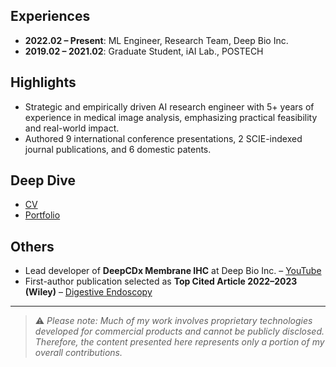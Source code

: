 ## Experiences
- **2022.02 – Present**: ML Engineer, Research Team, Deep Bio Inc.  
- **2019.02 – 2021.02**: Graduate Student, iAI Lab., POSTECH  

## Highlights
- Strategic and empirically driven AI research engineer with 5+ years of experience in medical image analysis, emphasizing practical feasibility and real-world impact.  
- Authored 9 international conference presentations, 2 SCIE-indexed journal publications, and 6 domestic patents.  

## Deep Dive
- [CV](https://drive.google.com/file/d/15gjxL799NhjE35IYIzenwo_HJadQqOUe/view?usp=drive_link)  
- [Portfolio]([https://drive.google.com/file/d/15gjxL799NhjE35IYIzenwo_HJadQqOUe/view?usp=drive_link](https://docs.google.com/presentation/d/1_Y0MMXnjyqzWdbudlGtR1QdSf5sPgCkQu-WFzjGFm7c/edit?usp=sharing))  

## Others
- Lead developer of **DeepCDx Membrane IHC** at Deep Bio Inc. – [YouTube](https://www.youtube.com/watch?v=eSWxTAvATYo&t=1s)  
- First-author publication selected as **Top Cited Article 2022–2023 (Wiley)** – [Digestive Endoscopy](https://onlinelibrary.wiley.com/doi/abs/10.1111/den.13787)  

---

> ⚠️ *Please note: Much of my work involves proprietary technologies developed for commercial products and cannot be publicly disclosed. Therefore, the content presented here represents only a portion of my overall contributions.*
